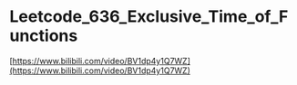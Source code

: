 # Leetcode_636_Exclusive_Time_of_Functions

[https://www.bilibili.com/video/BV1dp4y1Q7WZ](https://www.bilibili.com/video/BV1dp4y1Q7WZ)